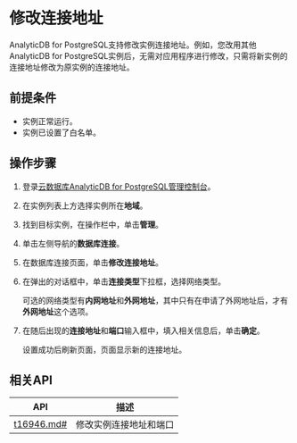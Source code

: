 # 修改连接地址

AnalyticDB for PostgreSQL支持修改实例连接地址。例如，您改用其他AnalyticDB for PostgreSQL实例后，无需对应用程序进行修改，只需将新实例的连接地址修改为原实例的连接地址。

## 前提条件

-   实例正常运行。
-   实例已设置了白名单。

## 操作步骤

1.  登录[云数据库AnalyticDB for PostgreSQL管理控制台](https://gpdb.console.aliyun.com)。
2.  在实例列表上方选择实例所在**地域**。
3.  找到目标实例，在操作栏中，单击**管理**。
4.  单击左侧导航的**数据库连接**。
5.  在数据库连接页面，单击**修改连接地址**。
6.  在弹出的对话框中，单击**连接类型**下拉框，选择网络类型。

    可选的网络类型有**内网地址**和**外网地址**，其中只有在申请了外网地址后，才有**外网地址**这个选项。

7.  在随后出现的**连接地址**和**端口**输入框中，填入相关信息后，单击**确定**。

    设置成功后刷新页面，页面显示新的连接地址。


## 相关API

|API|描述|
|---|--|
|[t16946.md\#](/cn.zh-CN/API参考/网络管理/ModifyDBInstanceConnectionString.md)|修改实例连接地址和端口|

